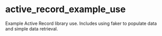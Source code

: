 # active_record_example_use
Example Active Record library use. Includes using faker to populate data and simple data retrieval.
